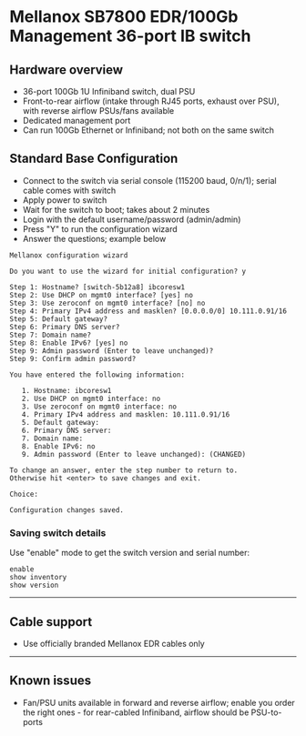# Mellanox SB7800 EDR/100Gb Management 36-port IB switch

## Hardware overview
* 36-port 100Gb 1U Infiniband switch, dual PSU
* Front-to-rear airflow (intake through RJ45 ports, exhaust over PSU), with reverse airflow PSUs/fans available
* Dedicated management port
* Can run 100Gb Ethernet or Infiniband; not both on the same switch

## Standard Base Configuration
* Connect to the switch via serial console  (115200 baud, 0/n/1); serial cable comes with switch
* Apply power to switch
* Wait for the switch to boot; takes about 2 minutes
* Login with the default username/password (admin/admin)
* Press "Y" to run the configuration wizard
* Answer the questions; example below
```
Mellanox configuration wizard

Do you want to use the wizard for initial configuration? y

Step 1: Hostname? [switch-5b12a8] ibcoresw1
Step 2: Use DHCP on mgmt0 interface? [yes] no
Step 3: Use zeroconf on mgmt0 interface? [no] no
Step 4: Primary IPv4 address and masklen? [0.0.0.0/0] 10.111.0.91/16
Step 5: Default gateway?
Step 6: Primary DNS server?
Step 7: Domain name?
Step 8: Enable IPv6? [yes] no
Step 9: Admin password (Enter to leave unchanged)?
Step 9: Confirm admin password?

You have entered the following information:

   1. Hostname: ibcoresw1
   2. Use DHCP on mgmt0 interface: no
   3. Use zeroconf on mgmt0 interface: no
   4. Primary IPv4 address and masklen: 10.111.0.91/16
   5. Default gateway:
   6. Primary DNS server:
   7. Domain name:
   8. Enable IPv6: no
   9. Admin password (Enter to leave unchanged): (CHANGED)

To change an answer, enter the step number to return to.
Otherwise hit <enter> to save changes and exit.

Choice:

Configuration changes saved.
```

### Saving switch details
Use "enable" mode to get the switch version and serial number:
```
enable
show inventory
show version
```

***
## Cable support
* Use officially branded Mellanox EDR cables only

***
## Known issues
* Fan/PSU units available in forward and reverse airflow; enable you order the right ones - for rear-cabled Infiniband, airflow should be PSU-to-ports